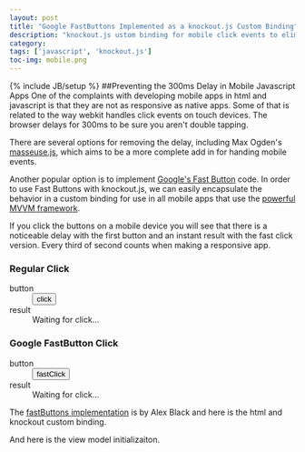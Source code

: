```yaml
---
layout: post
title: "Google FastButtons Implemented as a knockout.js Custom Binding"
description: "knockout.js ustom binding for mobile click events to eliminate webkits 300ms delay with Google's FastButton"
category: 
tags: ['javascript', 'knockout.js']
toc-img: mobile.png
---
```

{% include JB/setup %}
##Preventing the 300ms Delay in Mobile Javascript Apps
One of the complaints with developing mobile apps in html and javascript is that they are not as responsive as native apps.  Some of that is related to the way webkit handles click events on touch devices.  The browser delays for 300ms to be sure you aren't double tapping.

There are several options for removing the delay, including Max Ogden's [masseuse.js](https://github.com/maxogden/masseuse.js), which aims to be a more complete add in for handing mobile events.

Another popular option is to implement [Google's Fast Button](https://developers.google.com/mobile/articles/fast_buttons) code.  In order to use Fast Buttons with knockout.js, we can easily encapsulate the behavior in a custom binding for use in all mobile apps that use the [powerful MVVM framework](http://knockoutjs.com).

If you click the buttons on a mobile device you will see that there is a noticeable delay with the first button and an instant result with the fast click version.  Every third of second counts when making a responsive app.

<div class="row-fluid">
	<div class="span6">
		<h3>Regular Click</h3>
		<dl>
			<dt>button</dt>
			<dd>
				<button class="btn" data-bind="click: handleClick">click</button>
			</dd>
			<dt>result</dt>
			<dd><span data-bind="text: clickResult">Waiting for click...</span></dd>
		</dl>
	</div>
	<div class="span6">
		<h3>Google FastButton Click</h3>
		<dl>
			<dt>button</dt>
			<dd>
				<button class="btn" data-bind="fastClick: handleFastClick">fastClick</button>
			</dd>
			<dt>result</dt>
			<dd><span data-bind="text: fastClickResult">Waiting for click...</span></dd>
		</dl>
	</div>
</div>

The [fastButtons implementation](https://github.com/alexblack/google-fastbutton) is by Alex Black and here is the html and knockout custom binding.


<script src="https://gist.github.com/3202211.js?file=markup.html"> </script>

<script src="https://gist.github.com/3202211.js?file=ko.fastclick.js"> </script>

And here is the view model initializaiton.
<script src="https://gist.github.com/3202211.js?file=app.js"> </script>

<script src="https://raw.github.com/alexblack/google-fastbutton/master/google.fastbutton.js"> </script>

<script src="https://raw.github.com/SteveSanderson/knockout/master/build/output/knockout-latest.js"> </script>
<script src="https://gist.github.com/raw/3202211/03c301ad89987463efd954be885beff081a903e6/ko.fastclick.js"> </script>
<script src="https://gist.github.com/raw/3202211/6c7b196a327932637b34af2aeced950c5a90a9c1/app.js"> </script>